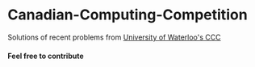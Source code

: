 # Canadian-Computing-Competition
Solutions of recent problems from [University of Waterloo's CCC](https://www.cemc.uwaterloo.ca/contests/ccc-cco.html) 
#### Feel free to contribute
